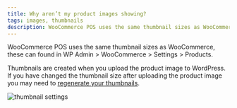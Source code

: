 ```yaml
---
title: Why aren’t my product images showing?
tags: images, thumbnails
description: WooCommerce POS uses the same thumbnail sizes as WooCommerce, you may need to regenerate your thumbnails.
---
```


WooCommerce POS uses the same thumbnail sizes as WooCommerce, these can found in WP Admin > WooCommerce > Settings > Products. 

Thumbnails are created when you upload the product image to WordPress. If you have changed the thumbnail size after uploading the product image you may need to [regenerate your thumbnails](http://wordpress.org/extend/plugins/regenerate-thumbnails/). 

![thumbnail settings](http://woopos.com.au/wp-content/uploads/2014/06/product-thumbnails.png "Thumbnail Settings in WooCommerce")